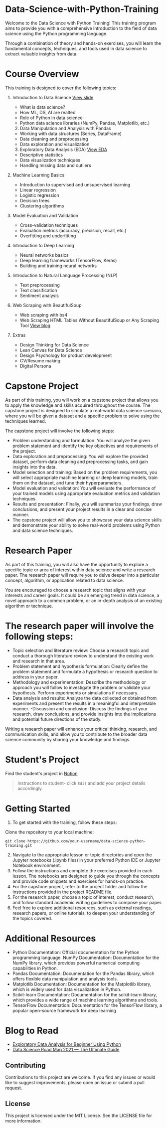 # Data-Science-with-Python-Training

Welcome to the Data Science with Python Training! This training program aims to provide you with a comprehensive introduction to the field of data science using the Python programming language. 

Through a combination of theory and hands-on exercises, you will learn the fundamental concepts, techniques, and tools used in data science to extract valuable insights from data.


# Course Overview

This training is designed to cover the following topics:

1. Introduction to Data Science
      [View slide](https://www.canva.com/design/DAFlAkEOKw0/dU9Zgj_R0BsfWKiGMfpMSQ/view?utm_content=DAFlAkEOKw0&utm_campaign=designshare&utm_medium=link&utm_source=publishsharelink)
     * What is data science?
     * How ML, DS, AI are realted
     * Role of Python in data science
     * Python data science libraries (NumPy, Pandas, Matplotlib, etc.)
   2. Data Manipulation and Analysis with Pandas
     * Working with data structures (Series, DataFrame)
     * Data cleaning and preprocessing
     * Data exploration and visualization
     3. Exploratory Data Analysis (EDA) [View EDA](https://github.com/maladeep/student-alcohol-consumption-EDA/blob/master/EDABasic.ipynb)
     * Descriptive statistics
     * Data visualization techniques
     * Handling missing data and outliers
4. Machine Learning Basics
     * Introduction to supervised and unsupervised learning
     * Linear regression
     * Logistic regression
     * Decision trees
     * Clustering algorithms
5. Model Evaluation and Validation
     * Cross-validation techniques
     * Evaluation metrics (accuracy, precision, recall, etc.)
     * Overfitting and underfitting
6. Introduction to Deep Learning
     * Neural networks basics
     * Deep learning frameworks (TensorFlow, Keras)
     * Building and training neural networks
7. Introduction to Natural Language Processing (NLP)
     * Text preprocessing
     * Text classification
     * Sentiment analysis

8. Web Scraping with BeautifulSoup
     * Web scraping with bs4
     * Web Scraping HTML Tables Without BeautifulSoup or Any Scraping Tool [View blog](https://python.plainenglish.io/web-scraping-html-tables-without-beautifulsoup-or-any-scraping-tool-b660803feca7)

9. Extras
    * Design Thinking for Data Science
    * Lean Canvas for Data Science
    * Design Psychology for product development
    * CV/Resume making
    * Digital Persona
 
 # Capstone Project

As part of this training, you will work on a capstone project that allows you to apply the knowledge and skills acquired throughout the course. The capstone project is designed to simulate a real-world data science scenario, where you will be given a dataset and a specific problem to solve using the techniques learned.

The capstone project will involve the following steps:

- Problem understanding and formulation: You will analyze the given problem statement and identify the key objectives and requirements of the project.
- Data exploration and preprocessing: You will explore the provided dataset, perform data cleaning and preprocessing tasks, and gain insights into the data.
- Model selection and training: Based on the problem requirements, you will select appropriate machine learning or deep learning models, train them on the dataset, and tune their hyperparameters.
- Model evaluation and validation: You will evaluate the performance of your trained models using appropriate evaluation metrics and validation techniques.
- Results and presentation: Finally, you will summarize your findings, draw conclusions, and present your project results in a clear and concise manner.
- The capstone project will allow you to showcase your data science skills and demonstrate your ability to solve real-world problems using Python and data science techniques.


# Research Paper

As part of this training, you will also have the opportunity to explore a specific topic or area of interest within data science and write a research paper. The research paper will require you to delve deeper into a particular concept, algorithm, or application related to data science.

You are encouraged to choose a research topic that aligns with your interests and career goals. It could be an emerging trend in data science, a novel approach to a common problem, or an in-depth analysis of an existing algorithm or technique.

# The research paper will involve the following steps:

- Topic selection and literature review: Choose a research topic and conduct a thorough literature review to understand the existing work and research in that area.
- Problem statement and hypothesis formulation: Clearly define the problem statement and formulate a hypothesis or research question to address in your paper.
- Methodology and experimentation: Describe the methodology or approach you will follow to investigate the problem or validate your hypothesis. Perform experiments or simulations if necessary.
- Data analysis and results: Analyze the data collected or obtained from experiments and present the results in a meaningful and interpretable manner.
-Discussion and conclusion: Discuss the findings of your research, draw conclusions, and provide insights into the implications and potential future directions of the study.


Writing a research paper will enhance your critical thinking, research, and communication skills, and allow you to contribute to the broader data science community by sharing your knowledge and findings.

# Student's Project

Find the student's project in [Notion](https://datawithmala.notion.site/Data-Project-Tracker-844351962d484468b2870b1d33215ab4?pvs=4)

> Instructions to student- click `Edit` and add your project details accordingly.

 
# Getting Started

1. To get started with the training, follow these steps:

Clone the repository to your local machine:

```git clone https://github.com/your-username/data-science-python-training.git```

2. Navigate to the appropriate lesson or topic directories and open the Jupyter notebooks (.ipynb files) in your preferred Python IDE or Jupyter Notebook environment.
3. Follow the instructions and complete the exercises provided in each lesson. The notebooks are designed to guide you through the concepts and provide code snippets and exercises for hands-on practice.
4. For the capstone project, refer to the project folder and follow the instructions provided in the project README file.
5. For the research paper, choose a topic of interest, conduct research, and follow standard academic writing guidelines to compose your paper.
6. Feel free to explore additional resources, such as external readings, research papers, or online tutorials, to deepen your understanding of the topics covered.

# Additional Resources

  - Python Documentation: Official documentation for the Python programming language.
  NumPy Documentation: Documentation for the NumPy library, which provides powerful numerical computing capabilities in Python.
  - Pandas Documentation: Documentation for the Pandas library, which offers flexible data manipulation and analysis tools.
  - Matplotlib Documentation: Documentation for the Matplotlib library, which is widely used for data visualization in Python.
  - Scikit-learn Documentation: Documentation for the scikit-learn library, which provides a wide range of machine learning algorithms and tools.
  - TensorFlow Documentation: Documentation for the TensorFlow library, a popular open-source framework for deep learning

# Blog to Read
 - [Exploratory Data Analysis for Beginner Using Python](https://medium.com/analytics-vidhya/exploratory-data-analysis-for-beginner-7488d587f1ec)
 - [Data Science Road Map 2021 — The Ultimate Guide](https://medium.com/@rehabemam/data-science-road-map-2021-the-ultimate-guide-ae46da7a47c7)


## Contributing

Contributions to this project are welcome. If you find any issues or would like to suggest improvements, please open an issue or submit a pull request. 

## License

This project is licensed under the MIT License. See the LICENSE file for more information.



